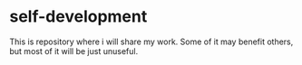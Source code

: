 # self-development
This is repository where i will share my work. Some of it may benefit others, but most of it will be just unuseful.
